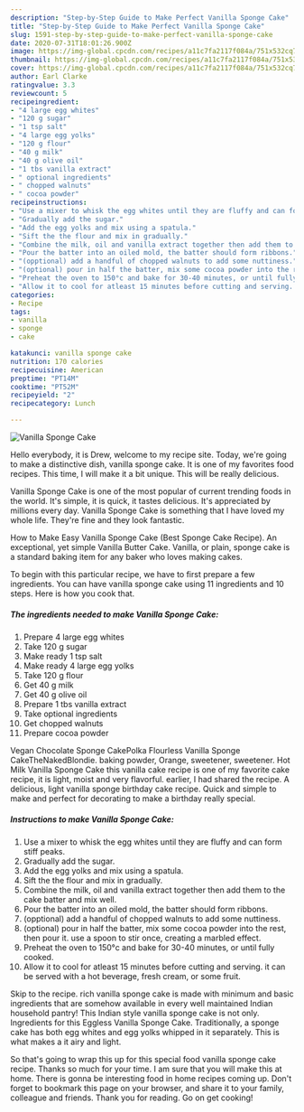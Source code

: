```yaml
---
description: "Step-by-Step Guide to Make Perfect Vanilla Sponge Cake"
title: "Step-by-Step Guide to Make Perfect Vanilla Sponge Cake"
slug: 1591-step-by-step-guide-to-make-perfect-vanilla-sponge-cake
date: 2020-07-31T18:01:26.900Z
image: https://img-global.cpcdn.com/recipes/a11c7fa2117f084a/751x532cq70/vanilla-sponge-cake-recipe-main-photo.jpg
thumbnail: https://img-global.cpcdn.com/recipes/a11c7fa2117f084a/751x532cq70/vanilla-sponge-cake-recipe-main-photo.jpg
cover: https://img-global.cpcdn.com/recipes/a11c7fa2117f084a/751x532cq70/vanilla-sponge-cake-recipe-main-photo.jpg
author: Earl Clarke
ratingvalue: 3.3
reviewcount: 5
recipeingredient:
- "4 large egg whites"
- "120 g sugar"
- "1 tsp salt"
- "4 large egg yolks"
- "120 g flour"
- "40 g milk"
- "40 g olive oil"
- "1 tbs vanilla extract"
- " optional ingredients"
- " chopped walnuts"
- " cocoa powder"
recipeinstructions:
- "Use a mixer to whisk the egg whites until they are fluffy and can form stiff peaks."
- "Gradually add the sugar."
- "Add the egg yolks and mix using a spatula."
- "Sift the the flour and mix in gradually."
- "Combine the milk, oil and vanilla extract together then add them to the cake batter and mix well."
- "Pour the batter into an oiled mold, the batter should form ribbons."
- "(opptional) add a handful of chopped walnuts to add some nuttiness."
- "(optional) pour in half the batter, mix some cocoa powder into the rest, then pour it. use a spoon to stir once, creating a marbled effect."
- "Preheat the oven to 150°c and bake for 30-40 minutes, or until fully cooked."
- "Allow it to cool for atleast 15 minutes before cutting and serving. it can be served with a hot beverage, fresh cream, or some fruit."
categories:
- Recipe
tags:
- vanilla
- sponge
- cake

katakunci: vanilla sponge cake 
nutrition: 170 calories
recipecuisine: American
preptime: "PT14M"
cooktime: "PT52M"
recipeyield: "2"
recipecategory: Lunch

---
```



![Vanilla Sponge Cake](https://img-global.cpcdn.com/recipes/a11c7fa2117f084a/751x532cq70/vanilla-sponge-cake-recipe-main-photo.jpg)

Hello everybody, it is Drew, welcome to my recipe site. Today, we're going to make a distinctive dish, vanilla sponge cake. It is one of my favorites food recipes. This time, I will make it a bit unique. This will be really delicious.

Vanilla Sponge Cake is one of the most popular of current trending foods in the world. It's simple, it is quick, it tastes delicious. It's appreciated by millions every day. Vanilla Sponge Cake is something that I have loved my whole life. They're fine and they look fantastic.

How to Make Easy Vanilla Sponge Cake (Best Sponge Cake Recipe). An exceptional, yet simple Vanilla Butter Cake. Vanilla, or plain, sponge cake is a standard baking item for any baker who loves making cakes.


To begin with this particular recipe, we have to first prepare a few ingredients. You can have vanilla sponge cake using 11 ingredients and 10 steps. Here is how you cook that.

<!--inarticleads1-->

##### The ingredients needed to make Vanilla Sponge Cake:

1. Prepare 4 large egg whites
1. Take 120 g sugar
1. Make ready 1 tsp salt
1. Make ready 4 large egg yolks
1. Take 120 g flour
1. Get 40 g milk
1. Get 40 g olive oil
1. Prepare 1 tbs vanilla extract
1. Take  optional ingredients
1. Get  chopped walnuts
1. Prepare  cocoa powder


Vegan Chocolate Sponge CakePolka Flourless Vanilla Sponge CakeTheNakedBlondie. baking powder, Orange, sweetener, sweetener. Hot Milk Vanilla Sponge Cake this vanilla cake recipe is one of my favorite cake recipe, it is light, moist and very flavorful. earlier, I had shared the recipe. A delicious, light vanilla sponge birthday cake recipe. Quick and simple to make and perfect for decorating to make a birthday really special. 

<!--inarticleads2-->

##### Instructions to make Vanilla Sponge Cake:

1. Use a mixer to whisk the egg whites until they are fluffy and can form stiff peaks.
1. Gradually add the sugar.
1. Add the egg yolks and mix using a spatula.
1. Sift the the flour and mix in gradually.
1. Combine the milk, oil and vanilla extract together then add them to the cake batter and mix well.
1. Pour the batter into an oiled mold, the batter should form ribbons.
1. (opptional) add a handful of chopped walnuts to add some nuttiness.
1. (optional) pour in half the batter, mix some cocoa powder into the rest, then pour it. use a spoon to stir once, creating a marbled effect.
1. Preheat the oven to 150°c and bake for 30-40 minutes, or until fully cooked.
1. Allow it to cool for atleast 15 minutes before cutting and serving. it can be served with a hot beverage, fresh cream, or some fruit.


Skip to the recipe. rich vanilla sponge cake is made with minimum and basic ingredients that are somehow available in every well maintained Indian household pantry! This Indian style vanilla sponge cake is not only. Ingredients for this Eggless Vanilla Sponge Cake. Traditionally, a sponge cake has both egg whites and egg yolks whipped in it separately. This is what makes a it airy and light. 

So that's going to wrap this up for this special food vanilla sponge cake recipe. Thanks so much for your time. I am sure that you will make this at home. There is gonna be interesting food in home recipes coming up. Don't forget to bookmark this page on your browser, and share it to your family, colleague and friends. Thank you for reading. Go on get cooking!
